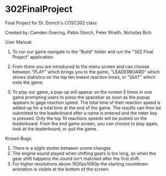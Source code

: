 # 302FinalProject
Final Project for Dr. Emrich's COSC302 class

Created by: Camden Goering, Pablo Storch, Peter Wraith, Nicholas Rich

User Manual:

  1. To run our game navigate to the "Build" folder and run the "302 Final Project" application.

  2. From there you are introduced to the menu screen and can choose between "PLAY" which brings you to the game, "LEADERBOARD" which shows statistics on the top ten lowest reaction times, or "QUIT" which exits the game.

  3. To play our game, a pop-up will appear on the screen 5 times in one game prompting users to press the spacebar as soon as the popup appears to gage reaction speed. The total time of their reaction speed is added up for a total time at the end of the game. The results can then be submitted to the leaderboard after a name is entered and the neter key is pressed. Only the top 10 reactions speeds will be posted on the leaderboard. From the end game screen, you can choose to play again, look at the leaderboard, or quit the game.


Known Bugs:

1. There is a slight stutter between scene changes
2. The engine sound played when shifting gears is too long, so when the gear shift happens the sound isn't matched after the first shift.
3. For higher resolutions above 1920px1080p the starting countdown animation is visible at the bottom of the screen.

